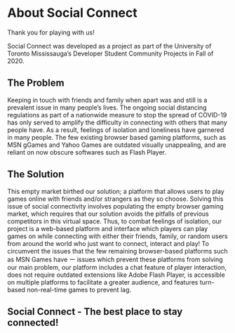 # About Social Connect

Thank you for playing with us! </h2>

Social Connect was developed as a project as part of the University of Toronto Mississauga’s Developer Student Community Projects in Fall of 2020.

## The Problem

Keeping in touch with friends and family when apart was and still is a prevalent issue in many people’s lives. The ongoing social distancing regulations as part of a nationwide measure to stop the spread of COVID-19 has only served to amplify the difficulty in connecting with others that many people have. As a result, feelings of isolation and loneliness have garnered in many people. The few existing browser based gaming platforms, such as MSN gGames and Yahoo Games are outdated visually unappealing, and are reliant on now obscure softwares such as Flash Player.

## The Solution

This empty market birthed our solution; a platform that allows users to play games online with friends and/or strangers as they so choose. Solving this issue of social connectivity involves populating the empty browser gaming market, which requires that our solution avoids the pitfalls of previous competitors in this virtual space. Thus, to combat feelings of isolation, our project is a web-based platform and interface which players can play games on while connecting with either their friends, family, or random users from around the world who just want to connect, interact and play! To circumvent the issues that the few remaining browser-based platforms such as MSN Games have ー issues which prevent these platforms from solving our main problem, our platform includes a chat feature of player interaction, does not require outdated extensions like Adobe Flash Player, is accessible on multiple platforms to facilitate a greater audience, and features turn-based non-real-time games to prevent lag.

## Social Connect - The best place to stay connected!
